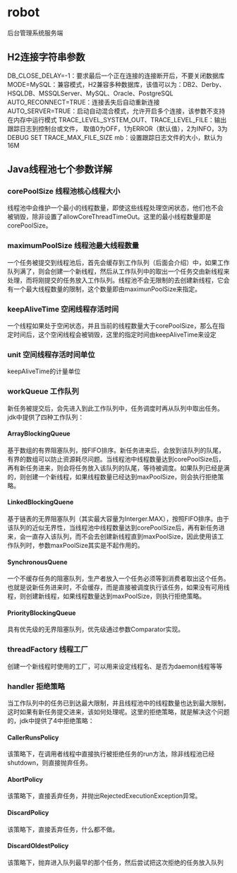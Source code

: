 # robot
后台管理系统服务端
## H2连接字符串参数
DB_CLOSE_DELAY=-1：要求最后一个正在连接的连接断开后，不要关闭数据库
MODE=MySQL：兼容模式，H2兼容多种数据库，该值可以为：DB2、Derby、HSQLDB、MSSQLServer、MySQL、Oracle、PostgreSQL
AUTO_RECONNECT=TRUE：连接丢失后自动重新连接
AUTO_SERVER=TRUE：启动自动混合模式，允许开启多个连接，该参数不支持在内存中运行模式
TRACE_LEVEL_SYSTEM_OUT、TRACE_LEVEL_FILE：输出跟踪日志到控制台或文件， 取值0为OFF，1为ERROR（默认值），2为INFO，3为DEBUG
SET TRACE_MAX_FILE_SIZE mb：设置跟踪日志文件的大小，默认为16M
## Java线程池七个参数详解
### corePoolSize 线程池核心线程大小

线程池中会维护一个最小的线程数量，即使这些线程处理空闲状态，他们也不会 被销毁，除非设置了allowCoreThreadTimeOut。这里的最小线程数量即是corePoolSize。

### maximumPoolSize 线程池最大线程数量

一个任务被提交到线程池后，首先会缓存到工作队列（后面会介绍）中，如果工作队列满了，则会创建一个新线程，然后从工作队列中的取出一个任务交由新线程来处理，而将刚提交的任务放入工作队列。线程池不会无限制的去创建新线程，它会有一个最大线程数量的限制，这个数量即由maximunPoolSize来指定。

### keepAliveTime 空闲线程存活时间

一个线程如果处于空闲状态，并且当前的线程数量大于corePoolSize，那么在指定时间后，这个空闲线程会被销毁，这里的指定时间由keepAliveTime来设定

### unit 空间线程存活时间单位

keepAliveTime的计量单位

### workQueue 工作队列

新任务被提交后，会先进入到此工作队列中，任务调度时再从队列中取出任务。jdk中提供了四种工作队列：

#### ArrayBlockingQueue

基于数组的有界阻塞队列，按FIFO排序。新任务进来后，会放到该队列的队尾，有界的数组可以防止资源耗尽问题。当线程池中线程数量达到corePoolSize后，再有新任务进来，则会将任务放入该队列的队尾，等待被调度。如果队列已经是满的，则创建一个新线程，如果线程数量已经达到maxPoolSize，则会执行拒绝策略。

#### LinkedBlockingQuene

基于链表的无界阻塞队列（其实最大容量为Interger.MAX），按照FIFO排序。由于该队列的近似无界性，当线程池中线程数量达到corePoolSize后，再有新任务进来，会一直存入该队列，而不会去创建新线程直到maxPoolSize，因此使用该工作队列时，参数maxPoolSize其实是不起作用的。

#### SynchronousQuene

一个不缓存任务的阻塞队列，生产者放入一个任务必须等到消费者取出这个任务。也就是说新任务进来时，不会缓存，而是直接被调度执行该任务，如果没有可用线程，则创建新线程，如果线程数量达到maxPoolSize，则执行拒绝策略。

#### PriorityBlockingQueue

具有优先级的无界阻塞队列，优先级通过参数Comparator实现。

### threadFactory 线程工厂

创建一个新线程时使用的工厂，可以用来设定线程名、是否为daemon线程等等

### handler 拒绝策略

当工作队列中的任务已到达最大限制，并且线程池中的线程数量也达到最大限制，这时如果有新任务提交进来，该如何处理呢。这里的拒绝策略，就是解决这个问题的，jdk中提供了4中拒绝策略：

#### CallerRunsPolicy

该策略下，在调用者线程中直接执行被拒绝任务的run方法，除非线程池已经shutdown，则直接抛弃任务。

#### AbortPolicy

该策略下，直接丢弃任务，并抛出RejectedExecutionException异常。

#### DiscardPolicy

该策略下，直接丢弃任务，什么都不做。

#### DiscardOldestPolicy

该策略下，抛弃进入队列最早的那个任务，然后尝试把这次拒绝的任务放入队列

